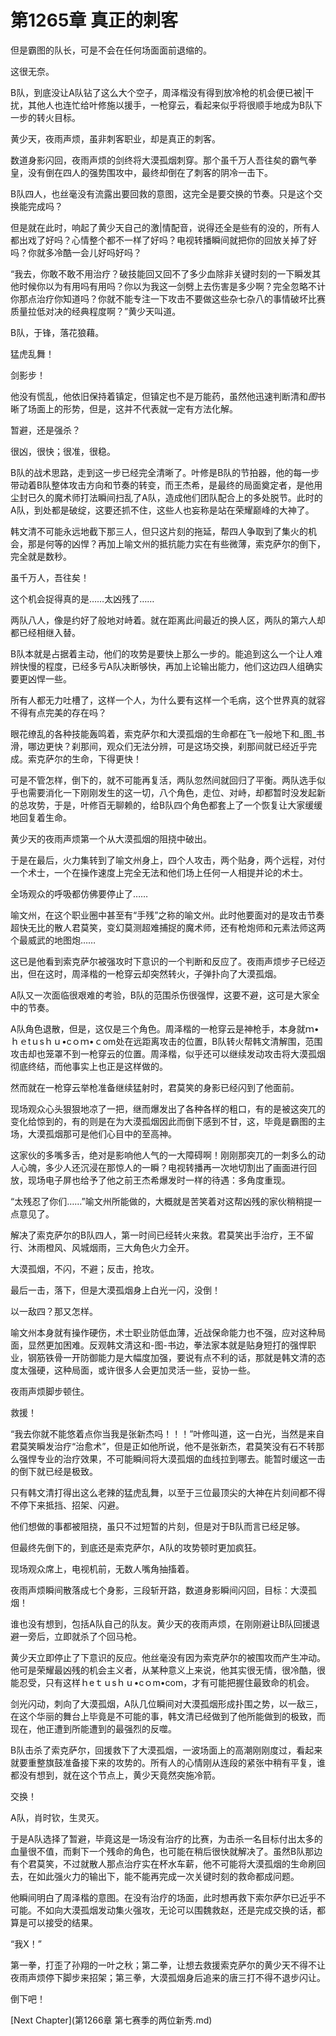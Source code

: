 # 第1265章 真正的刺客

但是霸图的队长，可是不会在任何场面面前退缩的。

这很无奈。

B队，到底没让A队钻了这么大个空子，周泽楷没有得到放冷枪的机会便已被|干扰，其他人也连忙给叶修施以援手，一枪穿云，看起来似乎将很顺手地成为B队下一步的转火目标。

黄少天，夜雨声烦，虽非刺客职业，却是真正的刺客。

数道身影闪回，夜雨声烦的剑终将大漠孤烟刺穿。那个虽千万人吾往矣的霸气拳皇，没有倒在四人的强势围攻中，最终却倒在了刺客的阴冷一击下。

B队四人，也丝毫没有流露出要回救的意图，这完全是要交换的节奏。只是这个交换能完成吗？

但是就在此时，响起了黄少天自己的激|情配音，说得还全是些有的没的，所有人都出戏了好吗？心情整个都不一样了好吗？电视转播瞬间就把你的回放关掉了好吗？你就多冷酷一会儿好吗好吗？

“我去，你敢不敢不用治疗？破技能回又回不了多少血除非关键时刻的一下瞬发其他时候你以为有用吗有用吗？你以为我这一剑劈上去伤害是多少啊？完全忽略不计你那点治疗你知道吗？你就不能专注一下攻击不要做这些杂七杂八的事情破坏比赛质量拉低对决的经典程度啊？”黄少天叫道。

B队，于锋，落花狼藉。

猛虎乱舞！

剑影步！

他没有慌乱，他依旧保持着镇定，但镇定也不是万能药，虽然他迅速判断清和*图*书晰了场面上的形势，但是，这并不代表就一定有方法化解。

暂避，还是强杀？

很凶，很快；很准，很稳。

B队的战术思路，走到这一步已经完全清晰了。叶修是B队的节拍器，他的每一步带动着B队整体攻击方向和节奏的转变，而王杰希，是最终的局面奠定者，是他用尘封已久的魔术师打法瞬间扫乱了A队，造成他们团队配合上的多处脱节。此时的A队，到处都是破绽，这要还抓不住，这些人也妄称是站在荣耀巅峰的大神了。

韩文清不可能永远地截下那三人，但只这片刻的拖延，帮四人争取到了集火的机会，那是何等的凶悍？再加上喻文州的抵抗能力实在有些微薄，索克萨尔的倒下，完全就是数秒。

虽千万人，吾往矣！

这个机会捉得真的是……太凶残了……

两队八人，像是约好了般地对峙着。就在距离此间最近的换人区，两队的第六人却都已经相继入替。

B队本就是占据着主动，他们的攻势是要快上那么一步的。能追到这么一个让人难辨快慢的程度，已经多亏A队决断够快，再加上论输出能力，他们这边四人组确实要更凶悍一些。

所有人都无力吐槽了，这样一个人，为什么要有这样一个毛病，这个世界真的就容不得有点完美的存在吗？

眼花缭乱的各种技能轰鸣着，索克萨尔和大漠孤烟的生命都在飞一般地下和_图_书滑，哪边更快？刹那间，观众们无法分辨，可是这场交换，刹那间就已经近乎完成。索克萨尔的生命，下得更快！

可是不管怎样，倒下的，就不可能再复活，两队忽然间就回归了平衡。两队选手似乎也需要消化一下刚刚发生的这一切，八个角色，走位、对峙，却都暂时没发起新的总攻势，于是，叶修百无聊赖的，给B队四个角色都套上了一个恢复让大家缓缓地回复着生命。

黄少天的夜雨声烦第一个从大漠孤烟的阻挠中破出。

于是在最后，火力集转到了喻文州身上，四个人攻击，两个贴身，两个远程，对付一个术士，一个在操作速度上完全无法和他们场上任何一人相提并论的术士。

全场观众的呼吸都仿佛要停止了……

喻文州，在这个职业圈中甚至有“手残”之称的喻文州。此时他要面对的是攻击节奏超快无比的散人君莫笑，变幻莫测超难捕捉的魔术师，还有枪炮师和元素法师这两个最威武的地图炮……

这已是他看到索克萨尔被强攻时下意识的一个判断和反应了。夜雨声烦步子已经迈出，但在这时，周泽楷的一枪穿云却突然转火，子弹扑向了大漠孤烟。

A队又一次面临很艰难的考验，B队的范围杀伤很强悍，这要不避，这可是大家全中的节奏。

A队角色退散，但是，这仅是三个角色。周泽楷的一枪穿云是神枪手，本身就ｍ•ｈｅtｕsｈｕ•cｏｍ•ｃom处在远距离攻击的位置，B队转火帮韩文清解围，范围攻击却也笼罩不到一枪穿云的位置。周泽楷，似乎还可以继续发动攻击将大漠孤烟彻底终结，而他事实上也正是这样做的。

然而就在一枪穿云举枪准备继续猛射时，君莫笑的身影已经闪到了他面前。

现场观众心头狠狠地凉了一把，继而爆发出了各种各样的粗口，有的是被这突兀的变化给惊到的，有的则是在为大漠孤烟因此而倒下感到不甘，这，毕竟是霸图的主场，大漠孤烟那可是他们心目中的至高神。

这家伙的多嘴多舌，绝对是影响他人气的一大障碍啊！刚刚那突兀的一刺多么的动人心魄，多少人还沉浸在那惊人的一瞬？电视转播再一次地切割出了画面进行回放，现场电子屏也给予了他之前王杰希爆发时一样的待遇：多角度重现。

“太残忍了你们……”喻文州所能做的，大概就是苦笑着对这帮凶残的家伙稍稍提一点意见了。

解决了索克萨尔的B队四人，第一时间已经转火来救。君莫笑出手治疗，王不留行、沐雨橙风、风城烟雨，三大角色火力全开。

大漠孤烟，不闪，不避；反击，抢攻。

最后一击，落下，但是大漠孤烟身上白光一闪，没倒！

以一敌四？那又怎样。

喻文州本身就有操作硬伤，术士职业防低血薄，近战保命能力也不强，应对这种局面，显然更加困难。反观韩文清这和-图-书边，拳法家本就是贴身短打的强悍职业，钢筋铁骨一开防御能力是大幅度加强，要说有点不利的话，那就是韩文清的态度太强硬，这种局面，或许很多人会更加灵活一些，妥协一些。

夜雨声烦脚步顿住。

救援！

“我去你就不能悠着点你当我是张新杰吗！！！”叶修叫道，这一白光，当然是来自君莫笑瞬发治疗“治愈术”，但是正如他所说，他不是张新杰，君莫笑没有石不转那么强悍专业的治疗效果，不可能瞬间将大漠孤烟的血线拉到哪去。能暂时缓这一击的倒下就已经是极致。

只有韩文清打得出这么老辣的猛虎乱舞，以至于三位最顶尖的大神在片刻间都不得不停下来抵挡、招架、闪避。

他们想做的事都被阻挠，虽只不过短暂的片刻，但是对于B队而言已经足够。

但最终先倒下的，到底还是索克萨尔，A队的攻势顿时更加疯狂。

现场观众席上，电视机前，无数人嘴角抽搐着。

夜雨声烦瞬间散落成七个身影，三段斩开路，数道身影瞬间闪回，目标：大漠孤烟！

谁也没有想到，包括A队自己的队友。黄少天的夜雨声烦，在刚刚避让B队回援退避一旁后，立即就杀了个回马枪。

黄少天立即停止了下意识的反应。他丝毫没有因为索克萨尔的被围攻而产生冲动。他可是荣耀最凶残的机会主义者，从某种意义上来说，他其实很无情，很冷酷，很能忍受，只有这样ｈeｔｕsｈｕ•cｏm•com，才有可能把握住最致命的机会。

剑光闪动，刺向了大漠孤烟，A队几位瞬间对大漠孤烟形成扑围之势，以一敌三，在这个华丽的舞台上毕竟是不可能的事，韩文清已经做到了他所能做到的极致，而现在，他正遭到所能遭到的最强烈的反噬。

B队击杀了索克萨尔，回援救下了大漠孤烟，一波场面上的高潮刚刚度过，看起来就要重整旗鼓准备接下来的攻势的。所有人的心情刚从连段的紧张中稍有平复，谁都没有想到，就在这个节点上，黄少天竟然突施冷箭。

交换！

A队，肖时钦，生灵灭。

于是A队选择了暂避，毕竟这是一场没有治疗的比赛，为击杀一名目标付出太多的血量很不值，而剩下一个残命的角色，也可能在稍后很快就解决了。虽然B队那边有个君莫笑，不过就散人那点治疗实在杯水车薪，他不可能将大漠孤烟的生命刷回去，在如此强火力的输出下，能不能再完成一次关键时刻的救命都成问题。

他瞬间明白了周泽楷的意图。在没有治疗的场面，此时想再救下索尔萨尔已近乎不可能。不如向大漠孤烟发动集火强攻，无论可以围魏救赵，还是完成交换的话，都算是可以接受的结果。

“我X！”

第一拳，打歪了孙翔的一叶之秋；第二拳，让想去救援索克萨尔的黄少天不得不让夜雨声烦停下脚步来招架；第三拳，大漠孤烟身后追来的唐三打不得不退步闪让。

倒下吧！



[Next Chapter](第1266章 第七赛季的两位新秀.md)
